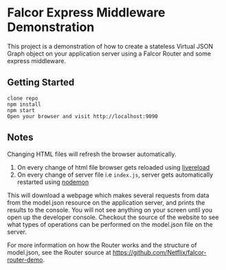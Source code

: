 # Falcor Express Middleware Demonstration

This project is a demonstration of how to create a stateless Virtual JSON Graph object on your application server using a Falcor Router and some express middleware.

## Getting Started

```
clone repo
npm install
npm start
Open your browser and visit http://localhost:9090
```

## Notes

Changing HTML files will refresh the browser automatically.

1. On every change of html file browser gets reloaded using [livereload][2]
1. On every change of server file i.e `index.js`, server gets automatically restarted using [nodemon][1]

This will download a webpage which makes several requests from data from the model.json resource on the application server, and prints the results to the console.  You will not see anything on your screen until you open up the developer console. Checkout the source of the website to see what types of operations can be performed on the model.json file on the server.

For more information on how the Router works and the structure of model.json, see the Router source at https://github.com/Netflix/falcor-router-demo.



[1]: https://www.npmjs.com/package/nodemon    "nodemon"
[2]: https://www.npmjs.com/package/livereload    "livereload"